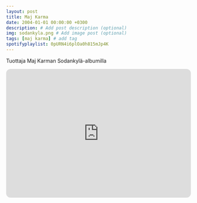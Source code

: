 ```yaml
---
layout: post
title: Maj Karma
date: 2004-01-01 00:00:00 +0300
description: # Add post description (optional)
img: sodankyla.png # Add image post (optional)
tags: [maj karma] # add tag
spotifyplaylist: 0pURN4i6plOa0h815mJp4K
---
```


Tuottaja Maj Karman Sodankylä-albumilla


<iframe style="border-radius:12px" src="https://open.spotify.com/embed/album/0pURN4i6plOa0h815mJp4K?utm_source=generator" width="100%" height="352" frameBorder="0" allowfullscreen="" allow="autoplay; clipboard-write; encrypted-media; fullscreen; picture-in-picture" loading="lazy"></iframe>